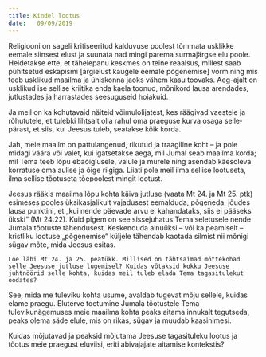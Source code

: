 ```yaml
---
title: Kindel lootus
date:   09/09/2019
---
```


Religiooni on sageli kritiseeritud kalduvuse poolest tõmmata usklikke eemale siinsest elust ja suunata nad mingi parema surmajärgse elu poole. Heidetakse ette, et tähelepanu keskmes on teine reaalsus, millest saab pühitsetud eskapismi [argielust kaugele eemale põgenemise] vorm ning mis teeb usklikud maailma ja ühiskonna jaoks vähem kasu toovaks. Aeg-ajalt on usklikud ise sellise kriitika enda kaela toonud, mõnikord lausa arendades, jutlustades ja harrastades seesuguseid hoiakuid.

Ja meil on ka kohutavaid näiteid võimulolijatest, kes räägivad vaestele ja rõhututele, et tulebki lihtsalt olla rahul oma praeguse kurva osaga selle­pärast, et siis, kui Jeesus tuleb, seatakse kõik korda.

Jah, meie maailm on pattulangenud, rikutud ja traagiline koht – ja pole midagi väära või valet, kui igatsetakse aega, mil Jumal seab maailma korda; mil Tema teeb lõpu ebaõiglusele, valule ja murele ning asendab käesoleva korratuse oma aulise ja õige riigiga. Liiati pole meil ilma sellise lootuseta, ilma sellise tõotuseta tõepoolest mingit lootust.

Jeesus rääkis maailma lõpu kohta käiva jutluse (vaata Mt 24. ja Mt 25. ptk) esimeses pooles üksikasjalikult vajadusest eemalduda, põgeneda, jõudes lausa punktini, et „kui nende päevade arvu ei kahandataks, siis ei pääseks ükski“ (Mt 24:22). Kuid pigem on see sissejuhatus Tema seletusele nende Jumala tõotuste tähendusest. Keskenduda ainuüksi – või ka peamiselt – kristliku lootuse „põgenemise“ küljele tähendab kaotada silmist nii mõnigi sügav mõte, mida Jeesus esitas.

`Loe läbi Mt 24. ja 25. peatükk. Millised on tähtsaimad mõttekohad selle Jeesuse jutluse lugemisel? Kuidas võtaksid kokku Jeesuse juhtnöörid selle kohta, kuidas meil tuleb elada Tema tagasitulekut oodates?`

See, mida me tuleviku kohta usume, avaldab tugevat mõju sellele, kuidas elame praegu. Eluterve toetumine Jumala tõotustele Tema tulevikunägemuses meie maailma kohta peaks aitama innukalt tegutseda, peaks olema säde elule, mis on rikas, sügav ja muudab kaasinimesi.

Kuidas mõjutavad ja peaksid mõjutama Jeesuse tagasituleku lootus ja tõotus meie praegust eluviisi, eriti abivajajate aitamise kontekstis?